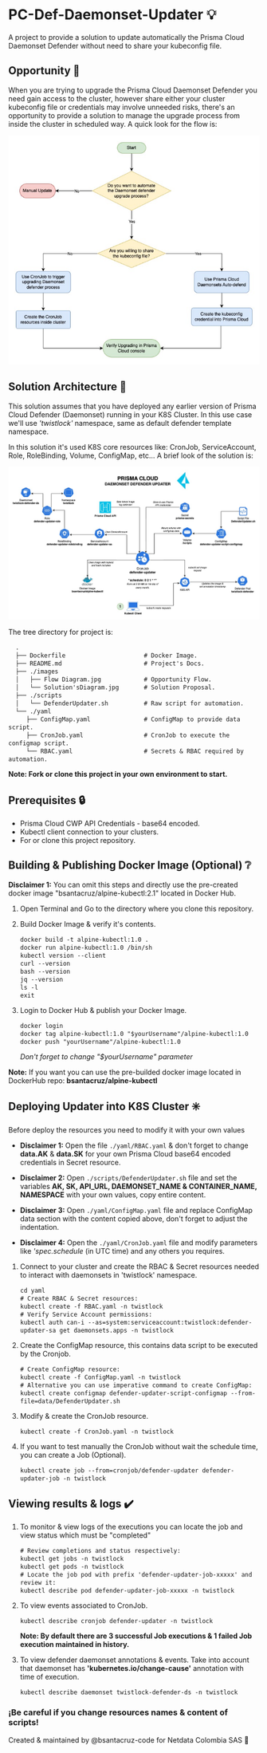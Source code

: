 # PC-Def-Daemonset-Updater 💡

A project to provide a solution to update automatically the Prisma Cloud Daemonset Defender without need to share your kubeconfig file.

## Opportunity 🎯

When you are trying to upgrade the Prisma Cloud Daemonset Defender you need gain access to the cluster, however share either your cluster kubeconfig file or credentials may involve unneeded risks, there's an opportunity to provide a solution to manage the upgrade process from inside the cluster in scheduled way. A quick look for the flow is:

![FlowDiagram](./images/Flow'sDiagram.jpg)

## Solution Architecture 📌

This solution assumes that you have deployed any earlier version of Prisma Cloud Defender (Daemonset) running in your K8S Cluster. In this use case we'll use _'twistlock'_ namespace, same as default defender template namespace.

In this solution it's used K8S core resources like: CronJob, ServiceAccount, Role, RoleBinding, Volume, ConfigMap, etc... A brief look of the solution is:

![DefenderUpdater Diagram](./images/Solution'sDiagram.jpg)

The tree directory for project is:

      .
      ├── Dockerfile                      # Docker Image.
      ├── README.md                       # Project's Docs.
      ├── ./images
      │   ├── Flow Diagram.jpg            # Opportunity Flow.
      │   └── Solution'sDiagram.jpg       # Solution Proposal.
      ├── ./scripts
      │   └── DefenderUpdater.sh          # Raw script for automation.
      └── ./yaml
         ├── ConfigMap.yaml               # ConfigMap to provide data script.
         ├── CronJob.yaml                 # CronJob to execute the configmap script.
         └── RBAC.yaml                    # Secrets & RBAC required by automation.

**Note: Fork or clone this project in your own environment to start.**

## Prerequisites 🔒

- Prisma Cloud CWP API Credentials - base64 encoded.
- Kubectl client connection to your clusters.
- For or clone this project repository.

## Building & Publishing Docker Image (Optional) ❔

**Disclaimer 1:** You can omit this steps and directly use the pre-created docker image "bsantacruz/alpine-kubectl:2.1" located in Docker Hub.

1. Open Terminal and Go to the directory where you clone this repository.

2. Build Docker Image & verify it's contents.

   ```
   docker build -t alpine-kubectl:1.0 .
   docker run alpine-kubectl:1.0 /bin/sh
   kubectl version --client
   curl --version
   bash --version
   jq --version
   ls -l
   exit
   ```

3. Login to Docker Hub & publish your Docker Image.

   ```
   docker login
   docker tag alpine-kubectl:1.0 "$yourUsername"/alpine-kubectl:1.0
   docker push "yourUsername"/alpine-kubectl:1.0
   ```

   _Don't forget to change "$yourUsername" parameter_

**Note:** If you want you can use the pre-builded docker image located in DockerHub repo: **bsantacruz/alpine-kubectl**

## Deploying Updater into K8S Cluster ✳️

Before deploy the resources you need to modify it with your own values

- **Disclaimer 1:** Open the file `./yaml/RBAC.yaml` & don't forget to change **data.AK** & **data.SK** for your own Prisma Cloud base64 encoded credentials in Secret resource.

- **Disclaimer 2:** Open `./scripts/DefenderUpdater.sh` file and set the variables **AK, SK, API_URL, DAEMONSET_NAME & CONTAINER_NAME, NAMESPACE** with your own values, copy entire content.

- **Disclaimer 3:** Open `./yaml/ConfigMap.yaml` file and replace ConfigMap data section with the content copied above, don't forget to adjust the indentation.

- **Disclaimer 4:** Open the `./yaml/CronJob.yaml` file and modify parameters like _'spec.schedule_ (in UTC time) and any others you requires.

1. Connect to your cluster and create the RBAC & Secret resources needed to interact with daemonsets in 'twistlock' namespace.

   ```
   cd yaml
   # Create RBAC & Secret resources:
   kubectl create -f RBAC.yaml -n twistlock
   # Verify Service Account permissions:
   kubectl auth can-i --as=system:serviceaccount:twistlock:defender-updater-sa get daemonsets.apps -n twistlock
   ```

2. Create the ConfigMap resource, this contains data script to be executed by the Cronjob.

   ```
   # Create ConfigMap resource:
   kubectl create -f ConfigMap.yaml -n twistlock
   # Alternative you can use imperative command to create ConfigMap:
   kubectl create configmap defender-updater-script-configmap --from-file=data/DefenderUpdater.sh
   ```

3. Modify & create the CronJob resource.

   ```
   kubectl create -f CronJob.yaml -n twistlock
   ```

4. If you want to test manually the CronJob without wait the schedule time, you can create a Job (Optional).

   ```
   kubectl create job --from=cronjob/defender-updater defender-updater-job -n twistlock
   ```

## Viewing results & logs ✔️

1. To monitor & view logs of the executions you can locate the job and view status which must be "completed"

   ```
   # Review completions and status respectively:
   kubectl get jobs -n twistlock
   kubectl get pods -n twistlock
   # Locate the job pod with prefix 'defender-updater-job-xxxxx' and review it:
   kubectl describe pod defender-updater-job-xxxxx -n twistlock
   ```

2. To view events associated to CronJob.

   ```
   kubectl describe cronjob defender-updater -n twistlock
   ```

   **Note: By default there are 3 successful Job executions & 1 failed Job execution maintained in history.**

3. To view defender daemonset annotations & events. Take into account that daemonset has **'kubernetes.io/change-cause'** annotation with time of execution.

   ```
   kubectl describe daemonset twistlock-defender-ds -n twistlock
   ```

### ¡Be careful if you change resources names & content of scripts!

Created & maintained by @bsantacruz-code for Netdata Colombia SAS 🖤
